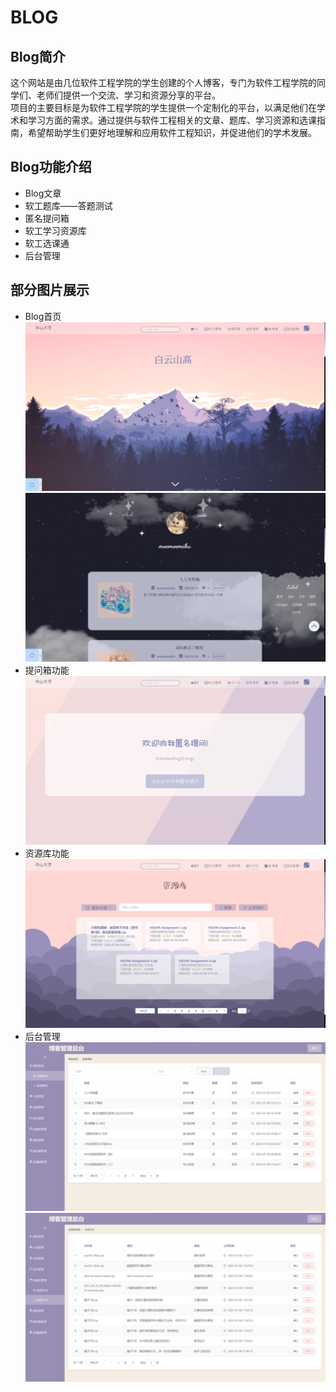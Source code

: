 # BLOG
## Blog简介
这个网站是由几位软件工程学院的学生创建的个人博客，专门为软件工程学院的同学们、老师们提供一个交流、学习和资源分享的平台。  
项目的主要目标是为软件工程学院的学生提供一个定制化的平台，以满足他们在学术和学习方面的需求。通过提供与软件工程相关的文章、题库、学习资源和选课指南，希望帮助学生们更好地理解和应用软件工程知识，并促进他们的学术发展。  
 
## Blog功能介绍
* Blog文章
* 软工题库——答题测试
* 匿名提问箱
* 软工学习资源库
* 软工选课通
* 后台管理

## 部分图片展示
* Blog首页  
![首页展示](./README.assets/home1.png)
![首页展示](./README.assets/home2.png)
* 提问箱功能  
![部分功能展示](./README.assets/%E6%8F%90%E9%97%AE%E7%AE%B1.png)
* 资源库功能  
![部分功能展示](./README.assets/%E8%B5%84%E6%BA%90%E5%BA%93.png)
* 后台管理  
![后台展示](./README.assets/%E5%90%8E%E5%8F%B01.png)
![后台展示](./README.assets/%E5%90%8E%E5%8F%B02.png)
